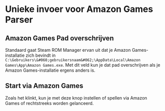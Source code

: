 # Unieke invoer voor Amazon Games Parser

## Amazon Games Pad overschrijven
Standaard gaat Steam ROM Manager ervan uit dat je Amazon Games-installatie zich bevindt in `C:\Gebruikers\&#060;gebruikersnaam&#062;\AppData\Local\Amazon Games\App\Amazon Games.exe`. Met dit veld kun je dat pad overschrijven als je Amazon Games-installatie ergens anders is.

## Start via Amazon Games

Zoals het klinkt, kun je met deze knop instellen of spellen via Amazon Games of rechtstreeks worden gelanceerd.
